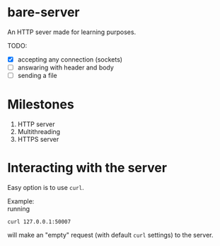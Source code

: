 # bare-server
An HTTP sever made for learning purposes.

TODO:
- [x] accepting any connection (sockets)
- [ ] answaring with header and body
- [ ] sending a file

# Milestones
1. HTTP server
2. Multithreading
3. HTTPS server

# Interacting with the server
Easy option is to use `curl`.

Example:  
running
```
curl 127.0.0.1:50007
```
will make an "empty" request (with default `curl` settings) to the server.